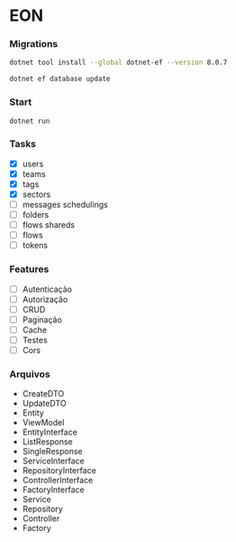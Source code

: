 # EON

### Migrations

```bash
dotnet tool install --global dotnet-ef --version 8.0.7
```

```bash
dotnet ef database update
```

### Start

```bash
dotnet run
```

### Tasks

- [X] users
- [X] teams
- [X] tags
- [X] sectors
- [ ] messages schedulings
- [ ] folders
- [ ] flows shareds
- [ ] flows
- [ ] tokens

### Features

- [ ] Autenticação
- [ ] Autorização
- [ ] CRUD
- [ ] Paginação
- [ ] Cache
- [ ] Testes
- [ ] Cors

### Arquivos

- CreateDTO
- UpdateDTO
- Entity
- ViewModel
- EntityInterface
- ListResponse
- SingleResponse
- ServiceInterface
- RepositoryInterface
- ControllerInterface
- FactoryInterface
- Service
- Repository
- Controller
- Factory
